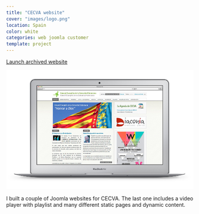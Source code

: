 ```yaml
---
title: "CECVA website"
cover: "images/logo.png"
location: Spain
color: white
categories: web joomla customer
template: project
---
```


<p class="align-center">
<a class="btn" href="http://cecva.herokuapp.com" target="_blank">Launch archived website</a>
</p>

![](./images/1.jpg)

I built a couple of Joomla websites for CECVA. The last one includes a video player with playlist and many different static pages and dynamic content.

